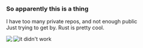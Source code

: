 ### So apparently this is a thing

I have too many private repos, and not enough public
<br>
Just trying to get by. Rust is pretty cool.

<div>
  <p>
    <img align="left" src="https://github-readme-stats.vercel.app/api?username=snaapsh0t12&count_private=true&show_icons=true&theme=tokyonight&bg_color=00000000&hide_border=true">
  </p>
  
  <p>
    <img align="center" src="https://github-readme-stats.vercel.app/api/top-langs/?username=snaapsh0t12&show_icons=true&theme=tokyonight&bg_color=00000000&hide_border=true&layout=compact&exclude_repo=dotfiles" alt="it didn't work">
  </p>
</div>
<!--
**snaapsh0t12/snaapsh0t12** is a ✨ _special_ ✨ repository because its `README.md` (this file) appears on your GitHub profile.

Here are some ideas to get you started:

- 🔭 I’m currently working on ...
- 🌱 I’m currently learning ...
- 👯 I’m looking to collaborate on ...
- 🤔 I’m looking for help with ...
- 💬 Ask me about ...
- 📫 How to reach me: ...
- 😄 Pronouns: ...
- ⚡ Fun fact: ...
-->
